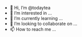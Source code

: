 - 👋 Hi, I’m @todaytea
- 👀 I’m interested in ...
- 🌱 I’m currently learning ...
- 💞️ I’m looking to collaborate on ...
- 📫 How to reach me ...

<!---
todaytea/todaytea is a ✨ special ✨ repository because its `README.md` (this file) appears on your GitHub profile.
You can click the Preview link to take a look at your changes.
--->
